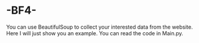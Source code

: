 # -BF4-
You can use BeautifulSoup to collect your interested data from the website. Here I will just show you an example. You can read the code in Main.py. 
